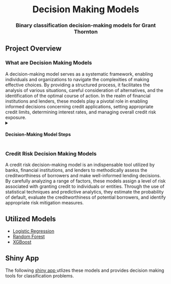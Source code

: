 <h1 align = "center"> Decision Making Models </h1>
<h3 align = "center"> Binary classification decision-making models for Grant Thornton </h3>
<h2 align = "left"> Project Overview
<h3 align = "left"> What are Decision Making Models </h3>
  A decision-making model serves as a systematic framework, enabling individuals and organizations to navigate the complexities of making effective choices. By providing a structured process, it facilitates the analysis of various situations, careful 
  consideration of alternatives, and the identification of the optimal course of action. In the realm of financial institutions and lenders, these models play a pivotal role in enabling informed decisions concerning credit applications, setting appropriate 
  credit limits, determining interest rates, and managing overall credit risk exposure. 

<details>
    <summary>
        <h4> Decision-Making Model Steps </h4>
    </summary>
<ul>
  <li> <strong> Identify the decision: </strong> Clearly define the problem or the decision that needs to be made. This step involves understanding the context, the objectives, and the desired
    outcomes. </li>
  <li> <strong> Gather information: </strong> Collect relevant data, facts, and any other information necessary for evaluating the options and making an informed decision. This
    could involve research, analysis, and seeking input from experts or stakeholders. </li>
  <li> <strong> Generate alternatives: </strong> Brainstorm and generate a range of possible solutions or alternatives to address the decision at hand. Encourage creativity and explore
    different perspectives to ensure a comprehensive set of options. </li>
  <li> <strong> Evaluate alternatives: </strong> Assess and compare the pros and cons of each alternative against the defined objectives and criteria. This may involve considering feasibility, cost, risks, potential benefits, and ethical considerations. </li>
  <li> <strong> Make a choice: </strong> Based on the evaluation, select the best alternative or combination of alternatives that align with the objectives and offers the most favourable
    outcome. This step may involve prioritizing options, reaching a consensus, or making a judgment based on logical reasoning. </li>
  <li> <strong> Implement the decision: </strong> Develop an action plan to execute the chosen alternative. Identify the required resources, assign responsibilities, and establish a timeline
    for implementation. </li>
  <li> <strong> Review and learn: </strong> Monitor the implementation of the decision and evaluate its effectiveness. Could you assess whether the desired outcomes are being achieved and make any
    necessary adjustments or improvements? </li>
</ul>
</details>

<h3 align = "left"> Credit Risk Decision Making Models </h3>
A credit risk decision-making model is an indispensable tool utilized by banks, financial institutions, and lenders to methodically assess the creditworthiness of borrowers and make well-informed lending decisions. By carefully analyzing a range of factors, 
these models assign a level of risk associated with granting credit to individuals or entities. Through the use of statistical techniques and predictive analytics, they estimate the probability of default, evaluate the creditworthiness of potential borrowers, 
and identify appropriate risk mitigation measures.

<h2 align="left"> Utilized Models </h2>
<ul>
  <li> <a href = "https://github.com/C-Monaghan/DM_Models/blob/main/03__Documentation/02__Logistic_Regression.md"> Logistic Regression </a> </li>
  <li> <a href = "https://github.com/C-Monaghan/DM_Models/blob/main/03__Documentation/03__Random_Forest.md"> Random Forest </a> </li>
  <li> <a href = "https://github.com/C-Monaghan/DM_Models/blob/main/03__Documentation/04__XGBoost.md"> XGBoost </a> </li>
</ul>

<h2 align="left"> Shiny App </h2>
The following <a href = "https://github.com/C-Monaghan/DM_Models/blob/main/03__Documentation/05__Shiny_App.md"> shiny app </a> utlizes these models and provides decision making tools for classification problems.
